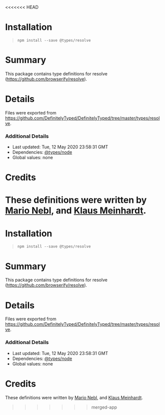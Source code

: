 <<<<<<< HEAD
# Installation
> `npm install --save @types/resolve`

# Summary
This package contains type definitions for resolve (https://github.com/browserify/resolve).

# Details
Files were exported from https://github.com/DefinitelyTyped/DefinitelyTyped/tree/master/types/resolve.

### Additional Details
 * Last updated: Tue, 12 May 2020 23:58:31 GMT
 * Dependencies: [@types/node](https://npmjs.com/package/@types/node)
 * Global values: none

# Credits
These definitions were written by [Mario Nebl](https://github.com/marionebl), and [Klaus Meinhardt](https://github.com/ajafff).
=======
# Installation
> `npm install --save @types/resolve`

# Summary
This package contains type definitions for resolve (https://github.com/browserify/resolve).

# Details
Files were exported from https://github.com/DefinitelyTyped/DefinitelyTyped/tree/master/types/resolve.

### Additional Details
 * Last updated: Tue, 12 May 2020 23:58:31 GMT
 * Dependencies: [@types/node](https://npmjs.com/package/@types/node)
 * Global values: none

# Credits
These definitions were written by [Mario Nebl](https://github.com/marionebl), and [Klaus Meinhardt](https://github.com/ajafff).
>>>>>>> merged-app
